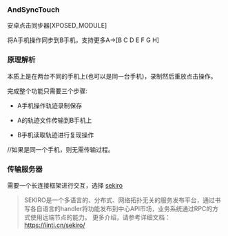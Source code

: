 ### AndSyncTouch

安卓点击同步器[XPOSED_MODULE]

将A手机操作同步到B手机，支持更多A->[B C D E F G H]

### 原理解析

本质上是在两台不同的手机上(也可以是同一台手机)，录制然后重放点击操作。

完成整个功能只需要三个步骤:

- A手机操作轨迹录制保存

- A的轨迹文件传输到B手机上

- B手机读取轨迹进行复现操作

//如果是同一个手机，则无需传输过程。


### 传输服务器

需要一个长连接框架进行交互，选择 [sekiro](https://github.com/yint-tech/sekiro-open)

>SEKIRO是一个多语言的、分布式、网络拓扑无关的服务发布平台，通过书写各自语言的handler将功能发布到中心API市场，业务系统通过RPC的方式使用远端节点的能力。
 更多介绍，请参考详细文档： https://iinti.cn/sekiro/


